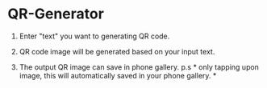 # QR-Generator


1. Enter "text" you want to generating QR code.

2. QR code image will be generated based on your input text.

3. The output QR image can save in phone gallery. 
      p.s  * only tapping upon image, this will automatically saved in your phone gallery. * 
